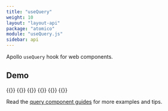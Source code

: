 ```yaml
---
title: "useQuery"
weight: 10
layout: "layout-api"
package: "atomico"
module: "useQuery.js"
sidebar: api
---
```


<!-- ----------------------------------------------------------------------------------------
     Welcome! This file includes automatically generated API documentation.
     To edit the docs that appear within, find the original source file under `packages/*`,
     corresponding to the package name and module in this YAML front-matter block.
     Thank you for your interest in Apollo Elements 😁
------------------------------------------------------------------------------------------ -->


Apollo `useQuery` hook for web components.

## Demo

<style>
#use-query {
  --playground-ide-height: 350px;
}
</style>

{{<docs-playground id="use-query" lang="js">}}
  {{<playground-file name="launches.js" include="launches.js" />}}
  {{<playground-file name="index.html" include="../../../../../static/assets/libraries/_assets/index.spacex-launches.html" />}}
  {{<playground-file name="Launches.query.graphql.ts" include="../../../../../static/assets/libraries/_assets/Launches.query.graphql.ts" />}}
  {{<playground-file name="client.js" include="../../../../../static/assets/libraries/_assets/client.js" />}}
{{</docs-playground>}}

Read the [query component guides](/guides/usage/queries/) for more examples and tips.
